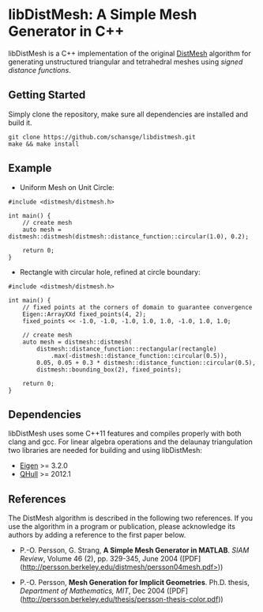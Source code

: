 libDistMesh: A Simple Mesh Generator in C++
==============================================

libDistMesh is a C++ implementation of the original [DistMesh](http://persson.berkeley.edu/distmesh/)
algorithm for generating unstructured triangular and tetrahedral meshes using *signed distance functions*.

Getting Started
---------------

Simply clone the repository, make sure all dependencies are installed and build it.

    git clone https://github.com/schansge/libdistmesh.git
    make && make install

Example
-------

* Uniform Mesh on Unit Circle:

```
#include <distmesh/distmesh.h>

int main() {
    // create mesh
    auto mesh = distmesh::distmesh(distmesh::distance_function::circular(1.0), 0.2);

    return 0;
}
```
* Rectangle with circular hole, refined at circle boundary:

```
#include <distmesh/distmesh.h>

int main() {
    // fixed points at the corners of domain to guarantee convergence
    Eigen::ArrayXXd fixed_points(4, 2);
    fixed_points << -1.0, -1.0, -1.0, 1.0, 1.0, -1.0, 1.0, 1.0;

    // create mesh
    auto mesh = distmesh::distmesh(
        distmesh::distance_function::rectangular(rectangle)
            .max(-distmesh::distance_function::circular(0.5)),
        0.05, 0.05 + 0.3 * distmesh::distance_function::circular(0.5),
        distmesh::bounding_box(2), fixed_points);

    return 0;
}
```

Dependencies
------------

libDistMesh uses some C++11 features and compiles properly with both clang
and gcc. For linear algebra operations and the delaunay triangulation two
libraries are needed for building and using libDistMesh:

* [Eigen](http://eigen.tuxfamily.org/) >= 3.2.0
* [QHull](http://www.qhull.org/) >= 2012.1

References
----------

The DistMesh algorithm is described in the following two references.
If you use the algorithm in a program or publication, please
acknowledge its authors by adding a reference to the first paper
below.

* P.-O. Persson, G. Strang, **A Simple Mesh Generator in MATLAB**.
  *SIAM Review*, Volume 46 (2), pp. 329-345, June 2004 ([PDF]
  (http://persson.berkeley.edu/distmesh/persson04mesh.pdf>))

* P.-O. Persson, **Mesh Generation for Implicit Geometries**.
  Ph.D. thesis, *Department of Mathematics, MIT*, Dec 2004 ([PDF]
  (http://persson.berkeley.edu/thesis/persson-thesis-color.pdf))
